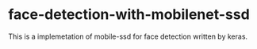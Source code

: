 # face-detection-with-mobilenet-ssd
This is a implemetation of mobile-ssd for face detection written by keras.
